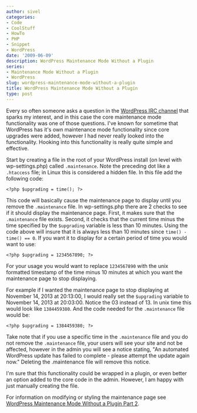 ```yaml
---
author: sivel
categories:
- Code
- CoolStuff
- HowTo
- PHP
- Snippet
- WordPress
date: '2009-06-09'
description: WordPress Maintenance Mode Without a Plugin
series:
- Maintenance Mode Without a Plugin
- WordPress
slug: wordpress-maintenance-mode-without-a-plugin
title: WordPress Maintenance Mode Without a Plugin
type: post
---
```


Every so often someone asks a question in the [WordPress IRC channel][1] that sparks my interest, and in this case the core maintenance mode functionality was one of those questions. I've known for sometime that WordPress has it's own maintenance mode functionality since core upgrades were added, however I had never really looked into the functionality. Hooking into this functionality is really quite simple and effective.

Start by creating a file in the root of your WordPress install (on level with wp-settings.php) called `.maintenance`. Note the preceding dot like a `.htaccess` file; in Linux this is considered a hidden file. In this file add the following code:

    <?php $upgrading = time(); ?>

This code will basically cause the maintenance page to display until you remove the `.maintenance` file. In wp-settings.php there are 2 checks to see if it should display the maintenance page. First, it makes sure that the `.maintenance` file exists. Second, it checks that the current time minus the time specified by the `$upgrading` variable is less than 10 minutes. Using the code above will insure that it is always less than 10 minutes since `time() - time() == 0`. If you want it to display for a certain period of time you would want to use:

    <?php $upgrading = 1234567890; ?>

For your usage you would want to replace `1234567890` with the unix formatted timestamp of the time minus 10 minutes at which you want the maintenance page to stop displaying.

For example if I wanted the maintenance page to stop displaying at November 14, 2013 at 20:13:00, I would really set the `$upgrading` variable to November 14, 2013 at 20:03:00. Notice the 03 instead of 13. In unix time this would look like `1384459380`. And the code needed for the `.maintenance` file would be:

    <?php $upgrading = 1384459380; ?>

Take note that if you use a specific time in the `.maintenance` file and you do not remove the `.maintenance` file, your users will see your site and not be affected, however in the admin you will see a notice stating, "An automated WordPress update has failed to complete - please attempt the update again now." Deleting the .maintenance file will remove this notice.

I'm sure that this functionality could be wrapped in a plugin, or even better an option added to the core code in the admin. However, I am happy with just manually creating the file.

For information on modifying or styling the maintenance page see [WordPress Maintenance Mode Without a Plugin Part 2][2].

 [1]: irc://irc.freenode.net/wordpress
 [2]: http://sivel.net/2009/06/wordpress-maintenance-mode-without-a-plugin-part-2/
